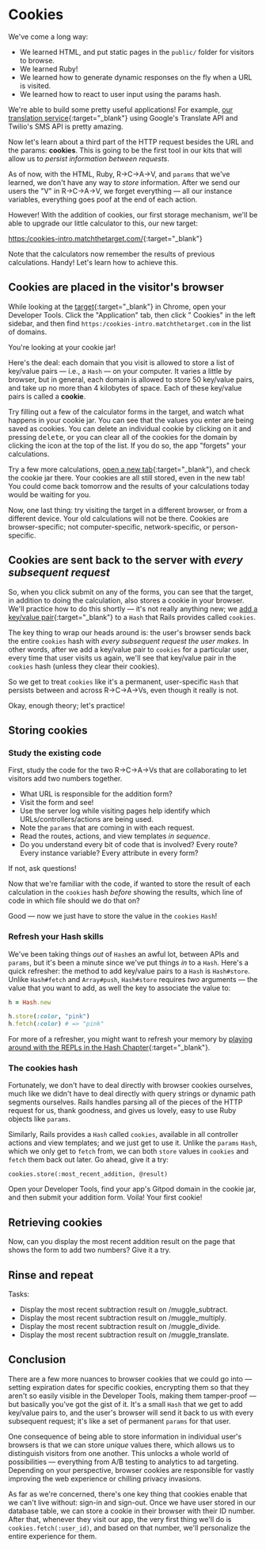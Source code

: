 # Cookies

We've come a long way:

 - We learned HTML, and put static pages in the `public/` folder for visitors to browse.
 - We learned Ruby!
 - We learned how to generate dynamic responses on the fly when a URL is visited.
 - We learned how to react to user input using the params hash.

We're able to build some pretty useful applications! For example, [our translation service](https://form-intro.matchthetarget.com/){:target="_blank"} using Google's Translate API and Twilio's SMS API is pretty amazing.

Now let's learn about a third part of the HTTP request besides the URL and the params: **cookies**. This is going to be the first tool in our kits that will allow us to _persist information between requests_.

As of now, with the HTML, Ruby, R→C→A→V, and `params` that we've learned, we don't have any way to _store_ information. After we send our users the "V" in R→C→A→V, we forget everything — all our instance variables, everything goes poof at the end of each action.

However! With the addition of cookies, our first storage mechanism, we'll be able to upgrade our little calculator to this, our new target:

[https:/cookies-intro.matchthetarget.com/](https:/cookies-intro.matchthetarget.com/){:target="_blank"}

Note that the calculators now remember the results of previous calculations. Handy! Let's learn how to achieve this.

## Cookies are placed in the visitor's browser

While looking at the [target](https:/cookies-intro.matchthetarget.com/){:target="_blank"} in Chrome, open your Developer Tools. Click the "Application" tab, then click "<i class="fas fa-cookie-bite"></i> Cookies" in the left sidebar, and then find `https:/cookies-intro.matchthetarget.com` in the list of domains.

You're looking at your cookie jar!

Here's the deal: each domain that you visit is allowed to store a list of key/value pairs — i.e., a `Hash` — on your computer. It varies a little by browser, but in general, each domain is allowed to store 50 key/value pairs, and take up no more than 4 kilobytes of space. Each of these key/value pairs is called a **cookie**.

Try filling out a few of the calculator forms in the target, and watch what happens in your cookie jar. You can see that the values you enter are being saved as cookies. You can delete an individual cookie by clicking on it and pressing <kbd>delete</kbd>, or you can clear all of the cookies for the domain by clicking the <i class="fas fa-ban"></i> icon at the top of the list. If you do so, the app "forgets" your calculations.

Try a few more calculations, [open a new tab](https:/cookies-intro.matchthetarget.com/){:target="_blank"}, and check the cookie jar there. Your cookies are all still stored, even in the new tab! You could come back tomorrow and the results of your calculations today would be waiting for you.

Now, one last thing: try visiting the target in a different browser, or from a different device. Your old calculations will not be there. Cookies are browser-specific; not computer-specific, network-specific, or person-specific.

## Cookies are sent back to the server with _every subsequent request_

So, when you click submit on any of the forms, you can see that the target, in addition to doing the calculation, also stores a cookie in your browser. We'll practice how to do this shortly — it's not really anything new; we [add a key/value pair](https://chapters.firstdraft.com/chapters/767#creating-hashes){:target="_blank"} to a `Hash` that Rails provides called `cookies`.

The key thing to wrap our heads around is: the user's browser sends back the entire `cookies` hash with _every subsequent request the user makes_. In other words, after we add a key/value pair to `cookies` for a particular user, every time that user visits us again, we'll see that key/value pair in the `cookies` hash (unless they clear their cookies).

So we get to treat `cookies` like it's a permanent, user-specific `Hash` that persists between and across R→C→A→Vs, even though it really is not.

Okay, enough theory; let's practice!

## Storing cookies

### Study the existing code

First, study the code for the two R→C→A→Vs that are collaborating to let visitors add two numbers together.

 - What URL is responsible for the addition form?
 - Visit the form and see!
 - Use the server log while visiting pages help identify which URLs/controllers/actions are being used.
 - Note the `params` that are coming in with each request.
 - Read the routes, actions, and view templates _in sequence_.
 - Do you understand every bit of code that is involved? Every route? Every instance variable? Every attribute in every form?

If not, ask questions!

Now that we're familiar with the code, if wanted to store the result of each calculation in the `cookies` hash _before_ showing the results, which line of code in which file should we do that on?

Good — now we just have to store the value in the `cookies` `Hash`!

### Refresh your Hash skills

We've been taking things _out_ of `Hash`es an awful lot, between APIs and `params`, but it's been a minute since we've put things _in_ to a `Hash`. Here's a quick refresher: the method to add key/value pairs to a `Hash` is `Hash#store`. Unlike `Hash#fetch` and `Array#push`, `Hash#store` requires _two_ arguments — the value that you want to add, as well the key to associate the value to:

```ruby
h = Hash.new

h.store(:color, "pink")
h.fetch(:color) # => "pink"
```

For more of a refresher, you might want to refresh your memory by [playing around with the REPLs in the Hash Chapter](https://chapters.firstdraft.com/chapters/767#creating-hashes){:target="_blank"}.

### The cookies hash

Fortunately, we don't have to deal directly with browser cookies ourselves, much like we didn't have to deal directly with query strings or dynamic path segments ourselves. Rails handles parsing all of the pieces of the HTTP request for us, thank goodness, and gives us lovely, easy to use Ruby objects like `params`.

Similarly, Rails provides a `Hash` called `cookies`, available in all controller actions and view templates; and we just get to use it. Unlike the `params` `Hash`, which we only get to `fetch` from, we can both `store` values in `cookies` and `fetch` them back out later. Go ahead, give it a try:

```
cookies.store(:most_recent_addition, @result)
```

Open your Developer Tools, find your app's Gitpod domain in the cookie jar, and then submit your addition form. Voila! Your first cookie!

## Retrieving cookies

Now, can you display the most recent addition result on the page that shows the form to add two numbers? Give it a try.

## Rinse and repeat

Tasks:

 - Display the most recent subtraction result on /muggle_subtract.
 - Display the most recent subtraction result on /muggle_multiply.
 - Display the most recent subtraction result on /muggle_divide.
 - Display the most recent subtraction result on /muggle_translate.

## Conclusion

There are a few more nuances to browser cookies that we could go into — setting expiration dates for specific cookies, encrypting them so that they aren't so easily visible in the Developer Tools, making them tamper-proof — but basically you've got the gist of it. It's a small `Hash` that we get to add key/value pairs to, and the user's browser will send it back to us with every subsequent request; it's like a set of permanent `params` for that user.

One consequence of being able to store information in individual user's browsers is that we can store _unique_ values there, which allows us to distinguish visitors from one another. This unlocks a whole world of possibilities — everything from A/B testing to analytics to ad targeting. Depending on your perspective, browser cookies are responsible for vastly improving the web experience or chilling privacy invasions.

As far as we're concerned, there's one key thing that cookies enable that we can't live without: sign-in and sign-out. Once we have user stored in our database table, we can store a cookie in their browser with their ID number. After that, whenever they visit our app, the very first thing we'll do is `cookies.fetch(:user_id)`, and based on that number, we'll personalize the entire experience for them.

